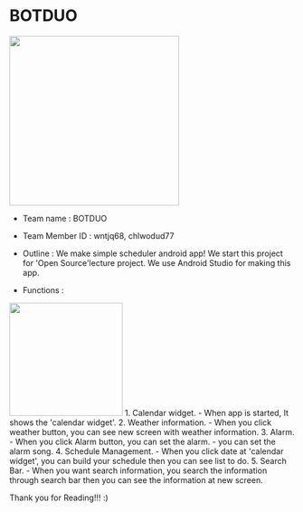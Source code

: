 # BOTDUO

<img src="http://www.nam.or.kr/wp/wp-content/uploads/2012/12/android.png" height="300">


* Team name : BOTDUO

* Team Member ID : wntjq68, chlwodud77

* Outline : 
   We make simple scheduler android app!
   We start this project for 'Open Source'lecture project.
   We use Android Studio for making this app.
   

* Functions : 


<img src="https://zonblog.com/wp-content/uploads/2016-years-calendar.jpg" height="200">
   1. Calendar widget.
     - When app is started, It shows the 'calendar widget'.  
   2. Weather information.
     - When you click weather button, you can see new screen with weather information.
   3. Alarm.
     - When you click Alarm button, you can set the alarm.
     - you can set the alarm song.
   4. Schedule Management.
     - When you click date at 'calendar widget', you can build your schedule then you can see list to do.
   5. Search Bar.
     - When you want search information, you search the information through search bar then you can see the  
       information at new screen.
   
   
 Thank you for Reading!!! :)
